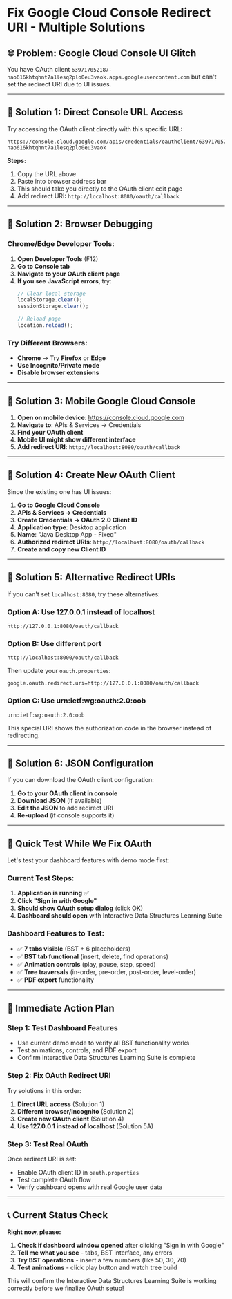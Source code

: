 # Fix Google Cloud Console Redirect URI - Multiple Solutions

## 🌐 **Problem: Google Cloud Console UI Glitch**

You have OAuth client `639717052187-nao616khtqhnt7a1lesq2plo0eu3vaok.apps.googleusercontent.com` but can't set the redirect URI due to UI issues.

---

## 🔧 **Solution 1: Direct Console URL Access**

Try accessing the OAuth client directly with this specific URL:

```
https://console.cloud.google.com/apis/credentials/oauthclient/639717052187-nao616khtqhnt7a1lesq2plo0eu3vaok
```

**Steps:**
1. Copy the URL above
2. Paste into browser address bar
3. This should take you directly to the OAuth client edit page
4. Add redirect URI: `http://localhost:8080/oauth/callback`

---

## 🔧 **Solution 2: Browser Debugging**

### **Chrome/Edge Developer Tools:**
1. **Open Developer Tools** (F12)
2. **Go to Console tab**
3. **Navigate to your OAuth client page**
4. **If you see JavaScript errors**, try:
   ```javascript
   // Clear local storage
   localStorage.clear();
   sessionStorage.clear();
   
   // Reload page
   location.reload();
   ```

### **Try Different Browsers:**
- **Chrome** → Try **Firefox** or **Edge**
- **Use Incognito/Private mode**
- **Disable browser extensions**

---

## 🔧 **Solution 3: Mobile Google Cloud Console**

1. **Open on mobile device**: https://console.cloud.google.com
2. **Navigate to**: APIs & Services → Credentials
3. **Find your OAuth client**
4. **Mobile UI might show different interface**
5. **Add redirect URI**: `http://localhost:8080/oauth/callback`

---

## 🔧 **Solution 4: Create New OAuth Client**

Since the existing one has UI issues:

1. **Go to Google Cloud Console**
2. **APIs & Services → Credentials**
3. **Create Credentials → OAuth 2.0 Client ID**
4. **Application type**: Desktop application
5. **Name**: "Java Desktop App - Fixed"
6. **Authorized redirect URIs**: `http://localhost:8080/oauth/callback`
7. **Create and copy new Client ID**

---

## 🔧 **Solution 5: Alternative Redirect URIs**

If you can't set `localhost:8080`, try these alternatives:

### **Option A: Use 127.0.0.1 instead of localhost**
```
http://127.0.0.1:8080/oauth/callback
```

### **Option B: Use different port**
```
http://localhost:8000/oauth/callback
```

Then update your `oauth.properties`:
```properties
google.oauth.redirect.uri=http://127.0.0.1:8080/oauth/callback
```

### **Option C: Use urn:ietf:wg:oauth:2.0:oob**
```
urn:ietf:wg:oauth:2.0:oob
```
This special URI shows the authorization code in the browser instead of redirecting.

---

## 🔧 **Solution 6: JSON Configuration**

If you can download the OAuth client configuration:

1. **Go to your OAuth client in console**
2. **Download JSON** (if available)
3. **Edit the JSON** to add redirect URI
4. **Re-upload** (if console supports it)

---

## 🚀 **Quick Test While We Fix OAuth**

Let's test your dashboard features with demo mode first:

### **Current Test Steps:**
1. **Application is running** ✅
2. **Click "Sign in with Google"** 
3. **Should show OAuth setup dialog** (click OK)
4. **Dashboard should open** with Interactive Data Structures Learning Suite

### **Dashboard Features to Test:**
- ✅ **7 tabs visible** (BST + 6 placeholders)
- ✅ **BST tab functional** (insert, delete, find operations)  
- ✅ **Animation controls** (play, pause, step, speed)
- ✅ **Tree traversals** (in-order, pre-order, post-order, level-order)
- ✅ **PDF export** functionality

---

## 🎯 **Immediate Action Plan**

### **Step 1: Test Dashboard Features**
- Use current demo mode to verify all BST functionality works
- Test animations, controls, and PDF export
- Confirm Interactive Data Structures Learning Suite is complete

### **Step 2: Fix OAuth Redirect URI**
Try solutions in this order:
1. **Direct URL access** (Solution 1)
2. **Different browser/incognito** (Solution 2)  
3. **Create new OAuth client** (Solution 4)
4. **Use 127.0.0.1 instead of localhost** (Solution 5A)

### **Step 3: Test Real OAuth**
Once redirect URI is set:
- Enable OAuth client ID in `oauth.properties`
- Test complete OAuth flow
- Verify dashboard opens with real Google user data

---

## 📞 **Current Status Check**

**Right now, please:**
1. **Check if dashboard window opened** after clicking "Sign in with Google"
2. **Tell me what you see** - tabs, BST interface, any errors
3. **Try BST operations** - insert a few numbers (like 50, 30, 70)
4. **Test animations** - click play button and watch tree build

This will confirm the Interactive Data Structures Learning Suite is working correctly before we finalize OAuth setup!
